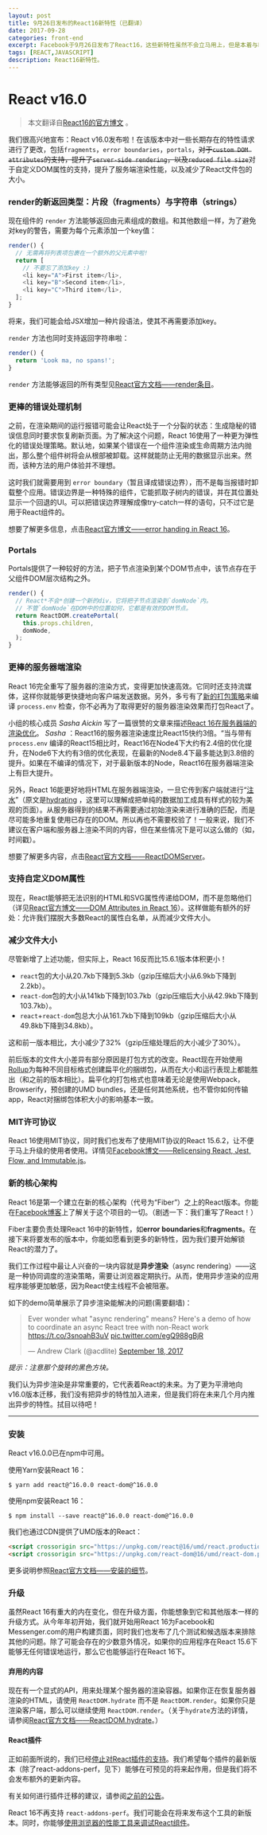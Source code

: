 ```yaml
---
layout: post
title: 9月26日发布的React16新特性（已翻译）
date: 2017-09-28
categories: front-end
excerpt: Facebook于9月26日发布了React16，这些新特性虽然不会立马用上，但是本着与时俱进的精神，边读边把它翻译下来，以备不时之需。
tags: [REACT,JAVASCRIPT]
description: React16新特性。
---
```

# React v16.0
>本文翻译自[React16的官方博文](https://reactjs.org/blog/2017/09/26/react-v16.0.html) <i class="fa fa-external-link" aria-hidden="true"></i>。

我们很高兴地宣布：React v16.0发布啦！在该版本中对一些长期存在的特性请求进行了更改，包括`fragments`，`error boundaries`，`portals`，~~对于`custom DOM attributes`的支持，提升了`server-side rendering`，以及`reduced file size`~~对于自定义DOM属性的支持，提升了服务端渲染性能，以及减少了React文件包的大小。

### render的新返回类型：片段（fragments）与字符串（strings）
现在组件的 `render` 方法能够返回由元素组成的数组。和其他数组一样，为了避免对key的警告，需要为每个元素添加一个key值：
```javascript
render() {
  // 无需再将列表项包裹在一个额外的父元素中啦!
  return [
    // 不要忘了添加key :)
    <li key="A">First item</li>,
    <li key="B">Second item</li>,
    <li key="C">Third item</li>,
  ];
}
```

将来，我们可能会给JSX增加一种片段语法，使其不再需要添加key。

`render` 方法也同时支持返回字符串啦：
```javascript
render() {
  return 'Look ma, no spans!';
}
```
`render` 方法能够返回的所有类型见[React官方文档——render条目](https://reactjs.org/docs/react-component.html#render)<i class="fa fa-external-link" aria-hidden="true"></i>。

### 更棒的错误处理机制
之前，在渲染期间的运行报错可能会让React处于一个分裂的状态：生成隐秘的错误信息同时要求恢复刷新页面。为了解决这个问题，React 16使用了一种更为弹性化的错误处理策略。默认地，如果某个错误在一个组件渲染或生命周期方法内抛出，那么整个组件树将会从根部被卸载。这样就能防止无用的数据显示出来。然而，该种方法的用户体验并不理想。

这时我们就需要用到 `error boundary`（暂且译成错误边界），而不是每当报错时卸载整个应用。错误边界是一种特殊的组件，它能抓取子树内的错误，并在其位置处显示一个回退的UI。可以把错误边界理解成像try-catch一样的语句，只不过它是用于React组件的。

想要了解更多信息，点击[React官方博文——error handing in React 16](https://reactjs.org/blog/2017/07/26/error-handling-in-react-16.html)<i class="fa fa-external-link" aria-hidden="true"></i>。

### Portals
Portals提供了一种较好的方法，把子节点渲染到某个DOM节点中，该节点存在于父组件DOM层次结构之外。
```javascript
render() {
  // React*不会*创建一个新的div，它将把子节点渲染到`domNode`内。
  // 不管`domNode`在DOM中的位置如何，它都是有效的DOM节点。
  return ReactDOM.createPortal(
    this.props.children,
    domNode,
  );
}
```

### 更棒的服务器端渲染
React 16完全重写了服务器的渲染方式，变得更加快速高效。它同时还支持流媒体，这样你就能够更快捷地向客户端发送数据。另外，多亏有了[新的打包策略](https://reactjs.org/blog/2017/09/26/react-v16.0.html#reduced-file-size)<i class="fa fa-external-link" aria-hidden="true"></i>来编译 `process.env` 检查，你不必再为了取得更好的服务器渲染效果而打包React了。

小组的核心成员 *Sasha Aickin* 写了一篇很赞的文章来描述[React 16在服务器端的渲染优化](https://medium.com/@aickin/whats-new-with-server-side-rendering-in-react-16-9b0d78585d67)<i class="fa fa-external-link" aria-hidden="true"></i>。 *Sasha* ：React16的服务器渲染速度比React15快约3倍。“当与带有 `process.env` 编译的React15相比时，React16在Node4下大约有2.4倍的优化提升，在Node6下大约有3倍的优化表现，在最新的Node8.4下最多能达到3.8倍的提升。如果在不编译的情况下，对于最新版本的Node，React16在服务器端渲染上有巨大提升。

另外，React 16能更好地将HTML在服务器端渲染，一旦它传到客户端就进行“<u>注水</u>”（原文是<u>hydrating</u> ，这里可以理解成把单纯的数据加工成具有样式的较为美观的页面）。从服务器得到的结果不再需要通过初始渲染来进行准确的匹配，而是尽可能多地重复使用已存在的DOM。所以再也不需要校验了！一般来说，我们不建议在客户端和服务器上渲染不同的内容，但在某些情况下是可以这么做的（如，时间戳）。

想要了解更多内容，点击[React官方文档——ReactDOMServer](https://reactjs.org/docs/react-dom-server.html)<i class="fa fa-external-link" aria-hidden="true"></i>。

### 支持自定义DOM属性
现在，React能够把无法识别的HTML和SVG属性传递给DOM，而不是忽略他们（详见[React官方博文——DOM Attributes in React 16](https://reactjs.org/blog/2017/09/08/dom-attributes-in-react-16.html)<i class="fa fa-external-link" aria-hidden="true"></i>）。这样做能有额外的好处：允许我们摆脱大多数React的属性白名单，从而减少文件大小。

### 减少文件大小
尽管新增了上述功能，但实际上，React 16反而比15.6.1版本体积更小！
* `react`包的大小从20.7kb下降到5.3kb（gzip压缩后大小从6.9kb下降到2.2kb）。
* `react-dom`包的大小从141kb下降到103.7kb（gzip压缩后大小从42.9kb下降到103.7kb）。
* `react`+`react-dom`包总大小从161.7kb下降到109kb（gzip压缩后大小从49.8kb下降到34.8kb）。

这和前一版本相比，大小减少了32%（gzip压缩处理后的大小减少了30%）。

前后版本的文件大小差异有部分原因是打包方式的改变。React现在开始使用[Rollup](https://rollupjs.org/)<i class="fa fa-external-link" aria-hidden="true"></i>为每种不同目标格式创建扁平化的捆绑包，从而在大小和运行表现上都能胜出（和之前的版本相比）。扁平化的打包格式也意味着无论是使用Webpack，Browserify，预创建的UMD bundles，还是任何其他系统，也不管你如何传输app，React对捆绑包体积大小的影响基本一致。

### MIT许可协议
React 16使用MIT协议，同时我们也发布了使用MIT协议的React 15.6.2，让不便于马上升级的使用者使用。详情见[Facebook博文——Relicensing React, Jest, Flow, and Immutable.js](https://code.facebook.com/posts/300798627056246/relicensing-react-jest-flow-and-immutable-js/)<i class="fa fa-external-link" aria-hidden="true"></i>。

### 新的核心架构
React 16是第一个建立在新的核心架构（代号为“Fiber”）之上的React版本。你能在[Facebook博客](https://code.facebook.com/posts/1716776591680069/react-16-a-look-inside-an-api-compatible-rewrite-of-our-frontend-ui-library/)<i class="fa fa-external-link" aria-hidden="true"></i>上了解关于这个项目的一切。（剧透一下：我们重写了React！）

Fiber主要负责处理React 16中的新特性，如**error boundaries**和**fragments**。在接下来将要发布的版本中，你能如愿看到更多的新特性，因为我们要开始解锁React的潜力了。

我们工作过程中最让人兴奋的一块内容就是**异步渲染**（async rendering）——这是一种协同调度的渲染策略，需要让浏览器定期执行。从而，使用异步渲染的应用程序能够更加敏感，因为React使主线程不会被阻塞。

如下的demo简单展示了异步渲染能解决的问题(需要翻墙)：

<blockquote class="twitter-tweet" data-lang="en"><p lang="en" dir="ltr">Ever wonder what &quot;async rendering&quot; means? Here&#39;s a demo of how to coordinate an async React tree with non-React work <a href="https://t.co/3snoahB3uV">https://t.co/3snoahB3uV</a> <a href="https://t.co/egQ988gBjR">pic.twitter.com/egQ988gBjR</a></p>&mdash; Andrew Clark (@acdlite) <a href="https://twitter.com/acdlite/status/909926793536094209?ref_src=twsrc%5Etfw">September 18, 2017</a></blockquote>
<script async src="//platform.twitter.com/widgets.js" charset="utf-8"></script>

*提示：注意那个旋转的黑色方块。*

我们认为异步渲染是非常重要的，它代表着React的未来。为了更为平滑地向v16.0版本迁移，我们没有把异步的特性加入进来，但是我们将在未来几个月内推出异步的特性。拭目以待吧！

<hr />

### 安装
React v16.0.0已在npm中可用。

使用Yarn安装React 16：
```terminal
$ yarn add react@^16.0.0 react-dom@^16.0.0
```

使用npm安装React 16：
```terminal
$ npm install --save react@^16.0.0 react-dom@^16.0.0
```

我们也通过CDN提供了UMD版本的React：
```html
<script crossorigin src="https://unpkg.com/react@16/umd/react.production.min.js"></script>
<script crossorigin src="https://unpkg.com/react-dom@16/umd/react-dom.production.min.js"></script>
```

更多说明参照[React官方文档——安装的细节](https://reactjs.org/docs/installation.html)<i class="fa fa-external-link" aria-hidden="true"></i>。

### 升级
虽然React 16有重大的内在变化，但在升级方面，你能想象到它和其他版本一样的升级方式。从今年年初开始，我们就开始用React 16为Facebook和Messenger.com的用户构建页面，同时我们也发布了几个测试和候选版本来排除其他的问题。除了可能会存在的少数意外情况，如果你的应用程序在React 15.6下能够无任何错误地运行，那么它也能够运行在React 16下。

#### 弃用的内容
现在有一个显式的API，用来处理某个服务器的渲染容器。如果你正在恢复服务器渲染的HTML，请使用 `ReactDOM.hydrate` 而不是 `ReactDOM.render`。如果你只是渲染客户端，那么可以继续使用 `ReactDOM.render`。（关于`hydrate`方法的详情，请参阅[React官方文档——ReactDOM.hydrate](https://reactjs.org/docs/react-dom.html#hydrate)<i class="fa fa-external-link" aria-hidden="true"></i>。）

#### React插件
正如前面所说的，我们已经[停止对React插件的支持](https://reactjs.org/blog/2017/04/07/react-v15.5.0.html#discontinuing-support-for-react-addons)<i class="fa fa-external-link" aria-hidden="true"></i>。我们希望每个插件的最新版本（除了react-addons-perf，见下）能够在可预见的将来起作用，但是我们将不会发布额外的更新内容。

有关如何进行插件迁移的建议，请参阅[之前的公告](https://reactjs.org/blog/2017/04/07/react-v15.5.0.html#discontinuing-support-for-react-addons)<i class="fa fa-external-link" aria-hidden="true"></i>。

React 16不再支持 `react-addons-perf`。我们可能会在将来发布这个工具的新版本。同时，你能够[使用浏览器的性能工具来调试React组件](https://reactjs.org/docs/optimizing-performance.html#profiling-components-with-the-chrome-performance-tab)<i class="fa fa-external-link" aria-hidden="true"></i>。

